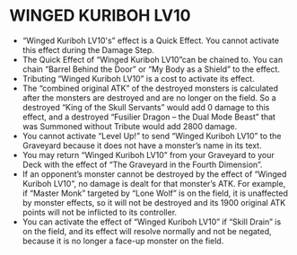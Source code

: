 # WINGED KURIBOH LV10

*   “Winged Kuriboh LV10's” effect is a Quick Effect. You cannot activate this effect during the Damage Step.
*   The Quick Effect of “Winged Kuriboh LV10”can be chained to. You can chain “Barrel Behind the Door” or “My Body as a Shield” to the effect.
*   Tributing “Winged Kuriboh LV10” is a cost to activate its effect.
*   The “combined original ATK” of the destroyed monsters is calculated after the monsters are destroyed and are no longer on the field. So a destroyed “King of the Skull Servants” would add 0 damage to this effect, and a destroyed “Fusilier Dragon – the Dual Mode Beast” that was Summoned without Tribute would add 2800 damage.
*   You cannot activate “Level Up!” to send “Winged Kuriboh LV10” to the Graveyard because it does not have a monster’s name in its text.
*   You may return “Winged Kuriboh LV10” from your Graveyard to your Deck with the effect of “The Graveyard in the Fourth Dimension”.
*   If an opponent’s monster cannot be destroyed by the effect of “Winged Kuriboh LV10”, no damage is dealt for that monster’s ATK. For example, if “Master Monk” targeted by “Lone Wolf” is on the field, it is unaffected by monster effects, so it will not be destroyed and its 1900 original ATK points will not be inflicted to its controller.
*   You can activate the effect of “Winged Kuriboh LV10” if “Skill Drain” is on the field, and its effect will resolve normally and not be negated, because it is no longer a face-up monster on the field.
